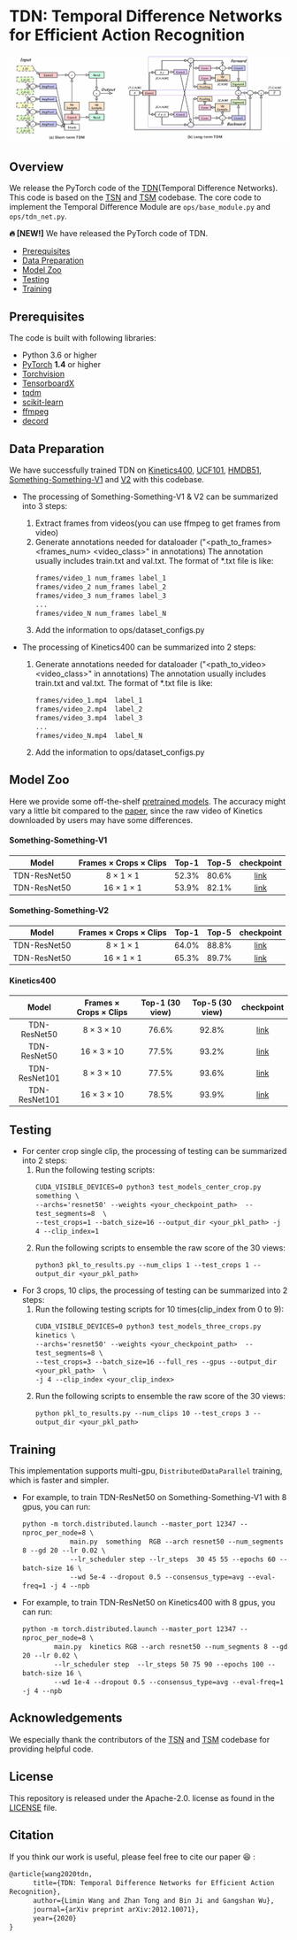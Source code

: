 # TDN: Temporal Difference Networks for Efficient Action Recognition

![1](https://github.com/MCG-NJU/TDN/blob/main/TDM.jpg)  
## Overview

We release the PyTorch code of the [TDN](https://arxiv.org/abs/2012.10071)(Temporal Difference Networks). This code is based on the [TSN](https://github.com/yjxiong/tsn-pytorch) and [TSM](https://github.com/mit-han-lab/temporal-shift-module) codebase. The core code to implement the Temporal Difference Module are `ops/base_module.py` and `ops/tdn_net.py`.


**🔥 [NEW!]**  We have released the PyTorch code of TDN. 
* [Prerequisites](#prerequisites)
* [Data Preparation](#data-preparation)
* [Model Zoo](#model-zoo)
* [Testing](#testing)  
* [Training](#training)  

## Prerequisites
The code is built with following libraries:

- Python 3.6 or higher
- [PyTorch](https://pytorch.org/) **1.4** or higher
- [Torchvision](https://github.com/pytorch/vision)
- [TensorboardX](https://github.com/lanpa/tensorboardX)
- [tqdm](https://github.com/tqdm/tqdm.git)
- [scikit-learn](https://scikit-learn.org/stable/)
- [ffmpeg](https://www.ffmpeg.org/)  
- [decord](https://github.com/dmlc/decord) 

## Data Preparation
We have successfully trained TDN on [Kinetics400](https://deepmind.com/research/open-source/kinetics), [UCF101](https://www.crcv.ucf.edu/data/UCF101.php), [HMDB51](https://serre-lab.clps.brown.edu/resource/hmdb-a-large-human-motion-database/), [Something-Something-V1](https://20bn.com/datasets/something-something/v1) and [V2](https://20bn.com/datasets/something-something/v2) with this codebase.  
- The processing of Something-Something-V1 & V2 can be summarized into 3 steps:  
    1. Extract frames from videos(you can use ffmpeg to get frames from video)      
    2. Generate annotations needed for dataloader ("<path_to_frames> <frames_num> <video_class>" in annotations) The annotation usually includes train.txt and val.txt. The format of *.txt file is like:
        ```
        frames/video_1 num_frames label_1
        frames/video_2 num_frames label_2
        frames/video_3 num_frames label_3
        ...
        frames/video_N num_frames label_N
        ```
    3. Add the information to ops/dataset_configs.py  

- The processing of Kinetics400 can be summarized into 2 steps:  
    1. Generate annotations needed for dataloader ("<path_to_video> <video_class>" in annotations) The annotation usually includes train.txt and val.txt. The format of *.txt file is like:
        ```
        frames/video_1.mp4  label_1
        frames/video_2.mp4  label_2
        frames/video_3.mp4  label_3
        ...
        frames/video_N.mp4  label_N
        ```
    2. Add the information to ops/dataset_configs.py  

## Model Zoo
Here we provide some off-the-shelf [pretrained models](https://drive.google.com/drive/folders/1du1KtjFANeD0Mr5_7RxCx0jLUVRj_y8w?usp=sharing). The accuracy might vary a little bit compared to the [paper]((https://arxiv.org/abs/2012.10071)), since the raw video of Kinetics downloaded by users may have some differences. 
#### Something-Something-V1

Model  | Frames $\times$ Crops $\times$ Clips  | Top-1  | Top-5 | checkpoint
:--: | :--: | :--: | :--:| :--:
TDN-ResNet50  | 8 $\times$ 1 $\times$ 1 | 52.3%  | 80.6% | [link](https://drive.google.com/file/d/13PeSkxDgYZ_Z-OOYiuCY3J_QlY2noUuv/view?usp=sharing)
TDN-ResNet50  | 16 $\times$ 1 $\times$ 1 | 53.9%  | 82.1% | [link](https://drive.google.com/file/d/1IxUMglMEET8blZxzJrq7sc79MyosJ52I/view?usp=sharing)

#### Something-Something-V2

Model  | Frames $\times$ Crops $\times$ Clips | Top-1  | Top-5 | checkpoint
:--: | :--: | :--: | :--:| :--:
TDN-ResNet50  | 8 $\times$ 1 $\times$ 1   | 64.0%   | 88.8%  | [link]()
TDN-ResNet50  | 16 $\times$ 1 $\times$ 1  | 65.3%   | 89.7%  | [link](https://drive.google.com/file/d/1pwkrPYUc36b5SnPRHUbOcycm4zoQHZnR/view?usp=sharing)

#### Kinetics400
Model  | Frames $\times$ Crops $\times$ Clips   | Top-1 (30 view)  | Top-5 (30 view)  | checkpoint
:--: | :--: | :--: | :--:| :--:
TDN-ResNet50    | 8 $\times$ 3 $\times$ 10  | 76.6%  | 92.8%  | [link](https://drive.google.com/file/d/1h-yoGaQYpRoSb57-sw_Iw7mYkSrI5QnQ/view?usp=sharing)
TDN-ResNet50    | 16 $\times$ 3 $\times$ 10 | 77.5%  | 93.2%  | [link](https://drive.google.com/file/d/1M6nkUISaIfLAxuabA3_JxPUiXqnLv26T/view?usp=sharing)
TDN-ResNet101   | 8  $\times$ 3 $\times$ 10 | 77.5%  | 93.6%  | [link]()
TDN-ResNet101   | 16 $\times$ 3 $\times$ 10 | 78.5%  | 93.9%  | [link](https://drive.google.com/file/d/1MWj3srcdJginXCZfE6P4ufPRpLbUZe-Z/view?usp=sharing)

## Testing
- For center crop single clip, the processing of testing can be summarized into 2 steps:
    1. Run the following testing scripts:
        ```
        CUDA_VISIBLE_DEVICES=0 python3 test_models_center_crop.py something \
        --archs='resnet50' --weights <your_checkpoint_path>  --test_segments=8  \
        --test_crops=1 --batch_size=16 --output_dir <your_pkl_path> -j 4 --clip_index=1
        ```
    2. Run the following scripts to ensemble the raw score of the 30 views:
        ```
        python3 pkl_to_results.py --num_clips 1 --test_crops 1 --output_dir <your_pkl_path>  
        ```
- For 3 crops, 10 clips, the processing of testing can be summarized into 2 steps: 
    1. Run the following testing scripts for 10 times(clip_index from 0 to 9):
        ``` 
        CUDA_VISIBLE_DEVICES=0 python3 test_models_three_crops.py  kinetics \
        --archs='resnet50' --weights <your_checkpoint_path>  --test_segments=8 \
        --test_crops=3 --batch_size=16 --full_res --gpus --output_dir <your_pkl_path>  \
        -j 4 --clip_index <your_clip_index>
        ```
    2. Run the following scripts to ensemble the raw score of the 30 views:
        ```
        python pkl_to_results.py --num_clips 10 --test_crops 3 --output_dir <your_pkl_path> 
        ```
## Training
This implementation supports multi-gpu, `DistributedDataParallel` training, which is faster and simpler. 
- For example, to train TDN-ResNet50 on Something-Something-V1 with 8 gpus, you can run:
    ```
    python -m torch.distributed.launch --master_port 12347 --nproc_per_node=8 \
                main.py  something  RGB --arch resnet50 --num_segments 8 --gd 20 --lr 0.02 \
                --lr_scheduler step --lr_steps  30 45 55 --epochs 60 --batch-size 16 \
                --wd 5e-4 --dropout 0.5 --consensus_type=avg --eval-freq=1 -j 4 --npb 
    ```
- For example, to train TDN-ResNet50 on Kinetics400 with 8 gpus, you can run:
    ```
    python -m torch.distributed.launch --master_port 12347 --nproc_per_node=8 \
            main.py  kinetics RGB --arch resnet50 --num_segments 8 --gd 20 --lr 0.02 \
            --lr_scheduler step  --lr_steps 50 75 90 --epochs 100 --batch-size 16 \
            --wd 1e-4 --dropout 0.5 --consensus_type=avg --eval-freq=1 -j 4 --npb 
    ```
## Acknowledgements
We especially thank the contributors of the [TSN](https://github.com/yjxiong/tsn-pytorch) and [TSM](https://github.com/mit-han-lab/temporal-shift-module) codebase for providing helpful code.
## License
This repository is released under the Apache-2.0. license as found in the [LICENSE](https://github.com/MCG-NJU/TDN/blob/main/LICENSE) file.
## Citation
If you think our work is useful, please feel free to cite our paper 😆 :
```
@article{wang2020tdn,
      title={TDN: Temporal Difference Networks for Efficient Action Recognition}, 
      author={Limin Wang and Zhan Tong and Bin Ji and Gangshan Wu},
      journal={arXiv preprint arXiv:2012.10071},
      year={2020}
}
```



